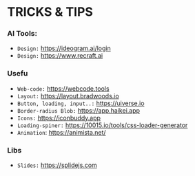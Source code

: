 # TRICKS & TIPS

### AI Tools:
- `Design:` https://ideogram.ai/login
- `Design:` https://www.recraft.ai

### Usefu
- `Web-code:` https://webcode.tools
- `Layout:` https://layout.bradwoods.io
- `Button, loading, input..:` https://uiverse.io
- `Border-radius Blob:` https://app.haikei.app
- `Icons:` https://iconbuddy.app
- `Loading-spiner:` https://10015.io/tools/css-loader-generator
- `Animation`: https://animista.net/

### Libs
- `Slides:` https://splidejs.com
